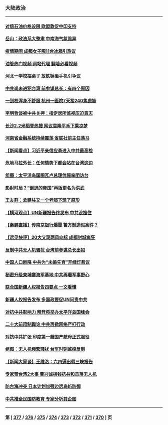 ### 大陆政治
---
#### [对俄石油价格设限 欧盟敦促中印支持](../../pages/ncid277/n13816883.md?09040045) 
#### [岳山：政法系大整肃 中南海气氛诡异](../../pages/ncid277/n13816877.md?09040045) 
#### [疫情期间 成都女子囤11台冰箱引热议](../../pages/ncid277/n13816816.md?09040045) 
#### [油管热门视频 网站代理 翻墙必看视频](http://209.222.30.114:81/youtube.html?09040045)
#### [河北一学校摆桌子 放铁锤砸手机引争议](../../pages/ncid277/n13816760.md?09040045) 
#### [中共尚未进犯台湾 前参谋总长：有四个原因](../../pages/ncid277/n13816751.md?09040045) 
#### [一到校浑身不舒服 杭州一医院7天接240焦虑娃](../../pages/ncid277/n13816743.md?09040045) 
#### [李明哲谈被中共关押：指定居所监视压迫意志](../../pages/ncid277/n13816715.md?09040045) 
#### [长沙2.2米稻登热搜 网议袁隆平禾下乘凉梦](../../pages/ncid277/n13816688.md?09040045) 
#### [河南省金融系统持续震荡 省联社前主任落马](../../pages/ncid277/n13816673.md?09040045) 
#### [【新闻看点】习近平亲信应勇进入中共最高检](../../pages/ncid277/n13816481.md?09040045) 
#### [危地马拉外长：任何情势下都会站在台湾这边](../../pages/ncid277/n13816582.md?09040045) 
#### [组图：太平洋岛国图瓦卢总理伉俪率团访台](../../pages/ncid277/n13816546.md?09040045) 
#### [影射时局？“倒退的帝国”再版更名为洪武](../../pages/ncid277/n13816536.md?09040045) 
#### [王友群：孟建柱又一个老部下现了原形](../../pages/ncid277/n13816442.md?09040045) 
#### [【横河观点】UN新疆报告终发布 中共没挡住](../../pages/ncid277/n13816447.md?09040045) 
#### [【秦鹏直播】传南京银行爆雷 警方制造假案件？](../../pages/ncid277/n13816478.md?09040045) 
#### [【远见快评】20大又现两风向标 成都封城疯狂](../../pages/ncid277/n13816482.md?09040045) 
#### [反制中共无人机骚扰 台湾前参谋总长出招](../../pages/ncid277/n13816415.md?09040045) 
#### [中国人口剧降 中共为“未婚先育”开绿灯惹议](../../pages/ncid277/n13816383.md?09040045) 
#### [秘密升级柬埔寨海军基地 中共再曝军事野心](../../pages/ncid277/n13816464.md?09040045) 
#### [联合国新疆人权报告四要点 一文看懂](../../pages/ncid277/n13816430.md?09040045) 
#### [新疆人权报告发布 多国政要促UN问责中共](../../pages/ncid277/n13816425.md?09040045) 
#### [对抗中共影响力 拜登将举办太平洋岛国峰会](../../pages/ncid277/n13816412.md?09040045) 
#### [二十大前箝制舆论 中共再掀网络严打行动](../../pages/ncid277/n13816382.md?09040045) 
#### [对抗中共扩张 印度第一艘国产航母正式服役](../../pages/ncid277/n13816193.md?09040045) 
#### [组图：无人机频繁骚扰 台军时刻监控反制](../../pages/ncid277/n13816197.md?09040045) 
#### [【新闻大家谈】王维洛：六四逼出假三峡报告](../../pages/ncid277/n13815729.md?09040045) 
#### [专家赞台湾2大事 曹兴诚捐钱抗共和击落无人机](../../pages/ncid277/n13816154.md?09040045) 
#### [防台海冲突 日本计划加强边远岛屿防御](../../pages/ncid277/n13816198.md?09040045) 
#### [中共推全民国防教育 专家分析其企图](../../pages/ncid277/n13816094.md?09040045) 

---
#### 第 [ [377](./377.md?09040045) / [376](./376.md?09040045) / [375](./375.md?09040045) / [374](./374.md?09040045) / [373](./373.md?09040045) / [372](./372.md?09040045) / [371](./371.md?09040045) / [370](./370.md?09040045) ] 页
